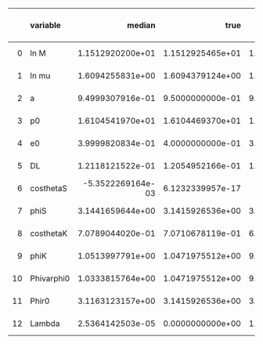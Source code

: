 |    | variable   |            median |             true |   percentile 2.5 perc |   percentile 97.5 perc |   one sigma relative precision |   correlation coefficient with Lambda |
|---:|:-----------|------------------:|-----------------:|----------------------:|-----------------------:|-------------------------------:|--------------------------------------:|
|  0 | ln M       |  1.1512920200e+01 | 1.1512925465e+01 |      1.1512903609e+01 |       1.1512934860e+01 |              -1.4409387543e+00 |                      7.1640578538e-02 |
|  1 | ln mu      |  1.6094255831e+00 | 1.6094379124e+00 |      1.6093967525e+00 |       1.6094415954e+00 |              -8.2624309813e-01 |                      1.3110802191e-01 |
|  2 | a          |  9.4999307916e-01 | 9.5000000000e-01 |      9.4997567093e-01 |       9.5000609132e-01 |              -1.0317711218e+00 |                      1.0469793035e-01 |
|  3 | p0         |  1.6104541970e+01 | 1.6104469370e+01 |      1.6104419679e+01 |       1.6104714788e+01 |               9.4999964624e-01 |                     -1.1261998381e-01 |
|  4 | e0         |  3.9999820834e-01 | 4.0000000000e-01 |      3.9998943692e-01 |       4.0000733670e-01 |              -2.6328749778e+00 |                      4.5434025654e-02 |
|  5 | DL         |  1.2118121522e-01 | 1.2054952166e-01 |      1.1396302329e-01 |       1.2951188071e-01 |               5.0213007129e+00 |                     -4.4307006855e-03 |
|  6 | costhetaS  | -5.3522269164e-03 | 6.1232339957e-17 |     -5.1513220351e-02 |       4.0495497746e-02 |              -4.3440264822e+00 |                      2.3133456231e-02 |
|  7 | phiS       |  3.1441659644e+00 | 3.1415926536e+00 |      3.1049696969e+00 |       3.1818367843e+00 |               8.3739193473e+00 |                     -1.7173038504e-02 |
|  8 | costhetaK  |  7.0789044020e-01 | 7.0710678119e-01 |      6.7209386413e-01 |       7.4049799537e-01 |               3.7124289267e+01 |                     -8.8939165527e-03 |
|  9 | phiK       |  1.0513997791e+00 | 1.0471975512e+00 |      9.6198952279e-01 |       1.1362985894e+00 |               1.1880206065e+01 |                     -1.6945049312e-02 |
| 10 | Phivarphi0 |  1.0333815764e+00 | 1.0471975512e+00 |      9.3324074575e-01 |       1.1220507005e+00 |              -3.0927471608e+00 |                      1.9370754538e-02 |
| 11 | Phir0      |  3.1163123157e+00 | 3.1415926536e+00 |      3.0276483327e+00 |       3.2005889721e+00 |              -1.6960597877e+00 |                      4.7776500488e-02 |
| 12 | Lambda     |  2.5364142503e-05 | 0.0000000000e+00 |      1.1629145584e-06 |       8.3997684302e-05 |               7.5731174362e-01 |                     -1.4471626613e-01 |